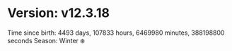 # Version: v12.3.18
Time since birth: 4493 days, 107833 hours, 6469980 minutes, 388198800 seconds
Season: Winter ❄️
